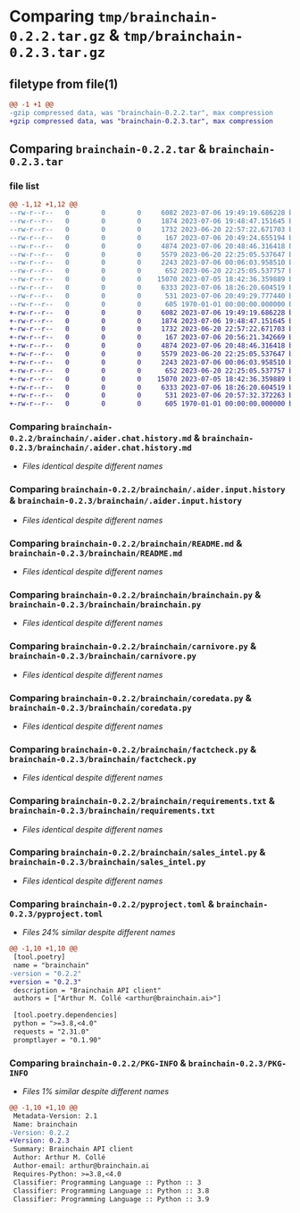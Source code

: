 # Comparing `tmp/brainchain-0.2.2.tar.gz` & `tmp/brainchain-0.2.3.tar.gz`

## filetype from file(1)

```diff
@@ -1 +1 @@
-gzip compressed data, was "brainchain-0.2.2.tar", max compression
+gzip compressed data, was "brainchain-0.2.3.tar", max compression
```

## Comparing `brainchain-0.2.2.tar` & `brainchain-0.2.3.tar`

### file list

```diff
@@ -1,12 +1,12 @@
--rw-r--r--   0        0        0     6082 2023-07-06 19:49:19.686228 brainchain-0.2.2/brainchain/.aider.chat.history.md
--rw-r--r--   0        0        0     1874 2023-07-06 19:48:47.151645 brainchain-0.2.2/brainchain/.aider.input.history
--rw-r--r--   0        0        0     1732 2023-06-20 22:57:22.671703 brainchain-0.2.2/brainchain/README.md
--rw-r--r--   0        0        0      167 2023-07-06 20:49:24.655194 brainchain-0.2.2/brainchain/__init__.py
--rw-r--r--   0        0        0     4874 2023-07-06 20:48:46.316418 brainchain-0.2.2/brainchain/brainchain.py
--rw-r--r--   0        0        0     5579 2023-06-20 22:25:05.537647 brainchain-0.2.2/brainchain/carnivore.py
--rw-r--r--   0        0        0     2243 2023-07-06 00:06:03.958510 brainchain-0.2.2/brainchain/coredata.py
--rw-r--r--   0        0        0      652 2023-06-20 22:25:05.537757 brainchain-0.2.2/brainchain/factcheck.py
--rw-r--r--   0        0        0    15070 2023-07-05 18:42:36.359889 brainchain-0.2.2/brainchain/requirements.txt
--rw-r--r--   0        0        0     6333 2023-07-06 18:26:20.604519 brainchain-0.2.2/brainchain/sales_intel.py
--rw-r--r--   0        0        0      531 2023-07-06 20:49:29.777440 brainchain-0.2.2/pyproject.toml
--rw-r--r--   0        0        0      605 1970-01-01 00:00:00.000000 brainchain-0.2.2/PKG-INFO
+-rw-r--r--   0        0        0     6082 2023-07-06 19:49:19.686228 brainchain-0.2.3/brainchain/.aider.chat.history.md
+-rw-r--r--   0        0        0     1874 2023-07-06 19:48:47.151645 brainchain-0.2.3/brainchain/.aider.input.history
+-rw-r--r--   0        0        0     1732 2023-06-20 22:57:22.671703 brainchain-0.2.3/brainchain/README.md
+-rw-r--r--   0        0        0      167 2023-07-06 20:56:21.342669 brainchain-0.2.3/brainchain/__init__.py
+-rw-r--r--   0        0        0     4874 2023-07-06 20:48:46.316418 brainchain-0.2.3/brainchain/brainchain.py
+-rw-r--r--   0        0        0     5579 2023-06-20 22:25:05.537647 brainchain-0.2.3/brainchain/carnivore.py
+-rw-r--r--   0        0        0     2243 2023-07-06 00:06:03.958510 brainchain-0.2.3/brainchain/coredata.py
+-rw-r--r--   0        0        0      652 2023-06-20 22:25:05.537757 brainchain-0.2.3/brainchain/factcheck.py
+-rw-r--r--   0        0        0    15070 2023-07-05 18:42:36.359889 brainchain-0.2.3/brainchain/requirements.txt
+-rw-r--r--   0        0        0     6333 2023-07-06 18:26:20.604519 brainchain-0.2.3/brainchain/sales_intel.py
+-rw-r--r--   0        0        0      531 2023-07-06 20:57:32.372263 brainchain-0.2.3/pyproject.toml
+-rw-r--r--   0        0        0      605 1970-01-01 00:00:00.000000 brainchain-0.2.3/PKG-INFO
```

### Comparing `brainchain-0.2.2/brainchain/.aider.chat.history.md` & `brainchain-0.2.3/brainchain/.aider.chat.history.md`

 * *Files identical despite different names*

### Comparing `brainchain-0.2.2/brainchain/.aider.input.history` & `brainchain-0.2.3/brainchain/.aider.input.history`

 * *Files identical despite different names*

### Comparing `brainchain-0.2.2/brainchain/README.md` & `brainchain-0.2.3/brainchain/README.md`

 * *Files identical despite different names*

### Comparing `brainchain-0.2.2/brainchain/brainchain.py` & `brainchain-0.2.3/brainchain/brainchain.py`

 * *Files identical despite different names*

### Comparing `brainchain-0.2.2/brainchain/carnivore.py` & `brainchain-0.2.3/brainchain/carnivore.py`

 * *Files identical despite different names*

### Comparing `brainchain-0.2.2/brainchain/coredata.py` & `brainchain-0.2.3/brainchain/coredata.py`

 * *Files identical despite different names*

### Comparing `brainchain-0.2.2/brainchain/factcheck.py` & `brainchain-0.2.3/brainchain/factcheck.py`

 * *Files identical despite different names*

### Comparing `brainchain-0.2.2/brainchain/requirements.txt` & `brainchain-0.2.3/brainchain/requirements.txt`

 * *Files identical despite different names*

### Comparing `brainchain-0.2.2/brainchain/sales_intel.py` & `brainchain-0.2.3/brainchain/sales_intel.py`

 * *Files identical despite different names*

### Comparing `brainchain-0.2.2/pyproject.toml` & `brainchain-0.2.3/pyproject.toml`

 * *Files 24% similar despite different names*

```diff
@@ -1,10 +1,10 @@
 [tool.poetry]
 name = "brainchain"
-version = "0.2.2"
+version = "0.2.3"
 description = "Brainchain API client"
 authors = ["Arthur M. Collé <arthur@brainchain.ai>"]
 
 [tool.poetry.dependencies]
 python = ">=3.8,<4.0"
 requests = "2.31.0"
 promptlayer = "0.1.90"
```

### Comparing `brainchain-0.2.2/PKG-INFO` & `brainchain-0.2.3/PKG-INFO`

 * *Files 1% similar despite different names*

```diff
@@ -1,10 +1,10 @@
 Metadata-Version: 2.1
 Name: brainchain
-Version: 0.2.2
+Version: 0.2.3
 Summary: Brainchain API client
 Author: Arthur M. Collé
 Author-email: arthur@brainchain.ai
 Requires-Python: >=3.8,<4.0
 Classifier: Programming Language :: Python :: 3
 Classifier: Programming Language :: Python :: 3.8
 Classifier: Programming Language :: Python :: 3.9
```


